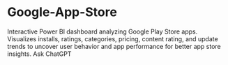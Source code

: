 # Google-App-Store
Interactive Power BI dashboard analyzing Google Play Store apps. Visualizes installs, ratings, categories, pricing, content rating, and update trends to uncover user behavior and app performance for better app store insights.          Ask ChatGPT
